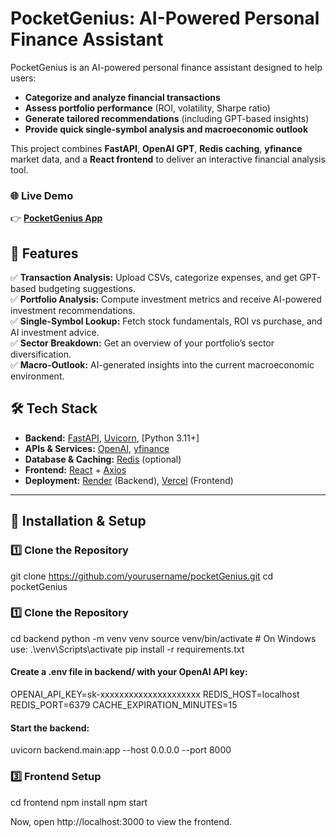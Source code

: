 # PocketGenius: AI-Powered Personal Finance Assistant

PocketGenius is an AI-powered personal finance assistant designed to help users:

- **Categorize and analyze financial transactions**  
- **Assess portfolio performance** (ROI, volatility, Sharpe ratio)  
- **Generate tailored recommendations** (including GPT-based insights)  
- **Provide quick single-symbol analysis and macroeconomic outlook**  

This project combines **FastAPI**, **OpenAI GPT**, **Redis caching**, **yfinance** market data, and a **React frontend** to deliver an interactive financial analysis tool.

### 🌐 Live Demo  
👉 **[PocketGenius App](https://pocket-genius.vercel.app/)**  


## 📌 Features

✅ **Transaction Analysis:** Upload CSVs, categorize expenses, and get GPT-based budgeting suggestions.  
✅ **Portfolio Analysis:** Compute investment metrics and receive AI-powered investment recommendations.  
✅ **Single-Symbol Lookup:** Fetch stock fundamentals, ROI vs purchase, and AI investment advice.  
✅ **Sector Breakdown:** Get an overview of your portfolio’s sector diversification.  
✅ **Macro-Outlook:** AI-generated insights into the current macroeconomic environment.  



## 🛠 Tech Stack

- **Backend:** [FastAPI](https://fastapi.tiangolo.com/), [Uvicorn](https://www.uvicorn.org/), [Python 3.11+]  
- **APIs & Services:** [OpenAI](https://platform.openai.com/), [yfinance](https://pypi.org/project/yfinance/)  
- **Database & Caching:** [Redis](https://redis.io/) (optional)  
- **Frontend:** [React](https://react.dev/) + [Axios](https://axios-http.com/)  
- **Deployment:** [Render](https://render.com/) (Backend), [Vercel](https://vercel.com/) (Frontend)  


---

## 🚀 Installation & Setup

### 1️⃣ Clone the Repository

git clone https://github.com/yourusername/pocketGenius.git
cd pocketGenius

### 1️⃣ Clone the Repository

cd backend
python -m venv venv
source venv/bin/activate  # On Windows use: .\venv\Scripts\activate
pip install -r requirements.txt

#### Create a .env file in backend/ with your OpenAI API key:

OPENAI_API_KEY=sk-xxxxxxxxxxxxxxxxxxxxx
REDIS_HOST=localhost
REDIS_PORT=6379
CACHE_EXPIRATION_MINUTES=15

#### Start the backend:

uvicorn backend.main:app --host 0.0.0.0 --port 8000

### 3️⃣ Frontend Setup

cd frontend
npm install
npm start

Now, open http://localhost:3000 to view the frontend.